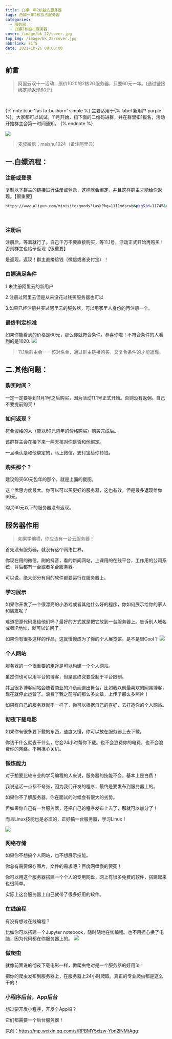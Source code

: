 ```yaml
---
title: 白嫖一年2核独占服务器
tags: 白嫖一年2核独占服务器
categories:
  - 服务器
  - 白嫖2核独占服务器
cover: /image/bk_22/cover.jpg
top_img: /image/bk_22/cover.jpg
abbrlink: 71f5
date: 2021-10-26 00:00:00
---
```


## 前言

>阿里云双十一活动，原价1020的2核2G服务器，只要60元一年。(通过链接绑定能返现60元)

&nbsp;

{% note blue 'fas fa-bullhorn' simple %}
主要适用于{% label 新用户 purple %}，大家都可以试试。11月开始，扫下面的二维码进群，并在群里扣1报名，活动开始群主会第一时间通知。
{% endnote %}







![](/image/bk_22/1a.jpg)
>麦叔微信：maishu1024（备注阿里云）

## 一.白嫖流程：

### 注册或登录

复制以下群主的链接进行注册或登录，这样就会绑定，并且这样群主才能给你返现。【很重要】

```bash
https://www.aliyun.com/minisite/goods?taskPkg=1111ydsrwb&pkgSid=11745&userCode=avb9cyfm
```
&nbsp;
### 注册后

注册后，等着就行了。自己千万不要直接购买，等11.1号，活动正式开始再购买！否则群主也给予返现【很重要】 

是返现，返现！群主直接给钱（微信或者支付宝）！
&nbsp;
### 白嫖满足条件

1.未注册阿里云的新用户



2.注册过阿里云但是从来没花过钱买服务器也可以



3.如果已经注册并买过阿里云的服务器，可以用家里人身份的再注册一个。
&nbsp;

### 最终判定标准

如果你能看到的价格是60元，那么你就符合条件。恭喜你啦！不符合条件的人看到的是1020.
![](/image/bk_22/1b.jpg)

>11.1后群主会一一核对名单，通过群主链接购买，又复合条件的才能返现。



## 二.其他问题：

### 购买时间？
一定一定要等到11月1号之后购买，因为活动11.1号正式开始。否则没有返佣。自己不要提前购买！
&nbsp;
### 如何返现？
符合资格的人（能以60元包年的价格购买）购买完成后。

该群群主会在接下来一两天核对你是否和他绑定。

一旦确认是和他绑定的，马上微信，支付宝给你转钱。
&nbsp;
### 购买那个？
建议购买60元包年的那个，就是上面的截图。

这个优惠力度最大。你可以可以买更好的服务器，这也有效，但是最多返现给你60元。

购买60元以下的服务器没有返现。

## 服务器作用

>如果学编程，你应该有一台云服务器！


首先没有服务器，就没有这个网络世界。

你现在用的微信，刷的抖音，看的新闻网站，上课用的在线平台，工作用的公司系统，背后都有一台或者多台服务器。

可以说，绝大部分有用的软件都要运行在服务器上。

### 学习展示

如果你开发了一个很漂亮的小游戏或者其他什么好的程序，你如何展示给你的家人和朋友呢？


难道把源代码发给他们吗？最好的方式就是把它放到一台服务器上。告诉别人域名或者IP地址，就可以访问了。


如果你有很多这样的作品，这就慢慢成为了你的个人展览馆。是不是很Cool？
![](/image/bk_22/2a.jpg)

### 个人网站

服务器的一个很重要的用途是可以构建一个个人网站。


虽然你也可以用平台的博客，但是这终究要受制于平台限制。


并且很多博客网站会随着商业的兴衰而退出舞台，比如我以前最喜欢的网易博客，现在就停止运营了。浪费了我之前写的那么多文章，上传了那么多照片！


如果有自己的服务器就不一样了，你可以根据自己的喜好，去打造你的个人网站。

###  彻夜下载电影

如果你有很多要下载的东西，速度又慢，你可以放在服务器上去下载。


你该干什么就去干什么，它会24小时帮你下载。也不会浪费你的电费，也不会浪费你的网络。不用担心关机。


### 锻炼能力

对于想要比较专业的学习编程的人来说，服务器的技能不会，基本上是白费！


我说这话一点都不夸张，因为我们开发的程序，最终是要发布到服务器上的。


如果你不了解服务器，你在面试的时候会有很大的劣势。


但如果你自己有一台服务器，还把自己的程序发布上去了，那就可以加分了！


而且Linux技能也是必须的，正好搞一台服务器，学习Linux！

![](/image/bk_22/2b.jpg)

### 网络存储

如果你不想搞个人网站，也不想展示技能。


你总有需要保存图片，文件的需求吧？百度网盘慢的要死！


你可以用这个服务器搭建一个个人的专用网盘，网上有很多免费的软件，搭建起来也很简单。


实际上这台服务器上自己就带了很多好用的软件。

### 在线编程

有没有想过在线编程？

比如你可以搭建一个Jupyter notebook，随时随地在线编程。也不用担心换了电脑，因为代码都在你服务器上的。
![](/image/bk_22/2c.jpg)
### 做爬虫

就像前面说的彻夜下载电影一样，做爬虫绝对是一个服务器的好用法！


把你的爬虫发布到服务器上，在服务器上24小时爬取。真正的专业爬虫都是这么干的！
### 小程序后台，App后台

想过要开发小程序，开发个App吗？


它们都需要一个后台服务器！

原创：https://mp.weixin.qq.com/s/RPBMY5xizw-Ybn2lNMtAgg